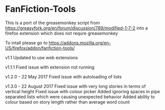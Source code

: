 # FanFiction-Tools
This is a port of the greasemonkey script from https://greasyfork.org/en/forum/discussion/789/modified-1-7-2 into a firefox extension which does not requre greasemonkey

To intall please go to https://addons.mozilla.org/en-US/firefox/addon/fanfiction-tools/

v1.1
Updated to use web extensions


v1.1.1
Fixed issue with extension not running

v1.2.0 - 22 May 2017
Fixed issue with autoloading of lists

v1.3.0 - 22 August 2017
Fixed issue with very long stories in terms of vertical height
Fixed issue with colour picker
Added ignoring spaces in pipe separated lists which were causing unexpected behavior
Added ability to colour based on story length rather than average word count

